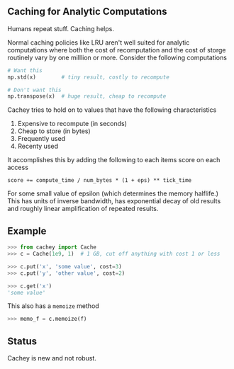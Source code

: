 Caching for Analytic Computations
---------------------------------

Humans repeat stuff.  Caching helps.

Normal caching policies like LRU aren't well suited for analytic computations
where both the cost of recomputation and the cost of storge routinely vary by
one milllion or more.  Consider the following computations

```python
# Want this
np.std(x)        # tiny result, costly to recompute

# Don't want this
np.transpose(x)  # huge result, cheap to recompute
```

Cachey tries to hold on to values that have the following characteristics

1. Expensive to recompute (in seconds)
2. Cheap to store (in bytes)
3. Frequently used
4. Recenty used

It accomplishes this by adding the following to each items score on each access

    score += compute_time / num_bytes * (1 + eps) ** tick_time

For some small value of epsilon (which determines the memory halflife.) This
has units of inverse bandwidth, has exponential decay of old results and
roughly linear amplification of repeated results.

Example
-------

```python
>>> from cachey import Cache
>>> c = Cache(1e9, 1)  # 1 GB, cut off anything with cost 1 or less

>>> c.put('x', 'some value', cost=3)
>>> c.put('y', 'other value', cost=2)

>>> c.get('x')
'some value'
```

This also has a `memoize` method

```python
>>> memo_f = c.memoize(f)
```

Status
------

Cachey is new and not robust.
